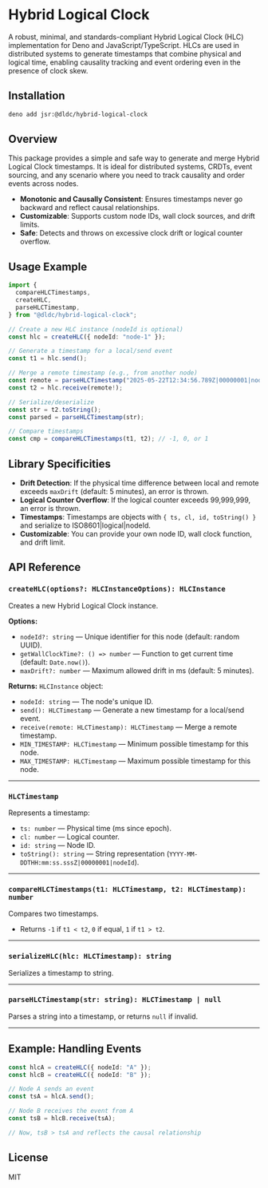 # Hybrid Logical Clock

A robust, minimal, and standards-compliant Hybrid Logical Clock (HLC)
implementation for Deno and JavaScript/TypeScript. HLCs are used in distributed
systems to generate timestamps that combine physical and logical time, enabling
causality tracking and event ordering even in the presence of clock skew.

## Installation

```sh
deno add jsr:@dldc/hybrid-logical-clock
```

## Overview

This package provides a simple and safe way to generate and merge Hybrid Logical
Clock timestamps. It is ideal for distributed systems, CRDTs, event sourcing,
and any scenario where you need to track causality and order events across
nodes.

- **Monotonic and Causally Consistent**: Ensures timestamps never go backward
  and reflect causal relationships.
- **Customizable**: Supports custom node IDs, wall clock sources, and drift
  limits.
- **Safe**: Detects and throws on excessive clock drift or logical counter
  overflow.

## Usage Example

```ts
import {
  compareHLCTimestamps,
  createHLC,
  parseHLCTimestamp,
} from "@dldc/hybrid-logical-clock";

// Create a new HLC instance (nodeId is optional)
const hlc = createHLC({ nodeId: "node-1" });

// Generate a timestamp for a local/send event
const t1 = hlc.send();

// Merge a remote timestamp (e.g., from another node)
const remote = parseHLCTimestamp("2025-05-22T12:34:56.789Z|00000001|node-2");
const t2 = hlc.receive(remote!);

// Serialize/deserialize
const str = t2.toString();
const parsed = parseHLCTimestamp(str);

// Compare timestamps
const cmp = compareHLCTimestamps(t1, t2); // -1, 0, or 1
```

## Library Specificities

- **Drift Detection**: If the physical time difference between local and remote
  exceeds `maxDrift` (default: 5 minutes), an error is thrown.
- **Logical Counter Overflow**: If the logical counter exceeds 99,999,999, an
  error is thrown.
- **Timestamps**: Timestamps are objects with `{ ts, cl, id, toString() }` and
  serialize to ISO8601|logical|nodeId.
- **Customizable**: You can provide your own node ID, wall clock function, and
  drift limit.

## API Reference

### `createHLC(options?: HLCInstanceOptions): HLCInstance`

Creates a new Hybrid Logical Clock instance.

**Options:**

- `nodeId?: string` — Unique identifier for this node (default: random UUID).
- `getWallClockTime?: () => number` — Function to get current time (default:
  `Date.now()`).
- `maxDrift?: number` — Maximum allowed drift in ms (default: 5 minutes).

**Returns:** `HLCInstance` object:

- `nodeId: string` — The node's unique ID.
- `send(): HLCTimestamp` — Generate a new timestamp for a local/send event.
- `receive(remote: HLCTimestamp): HLCTimestamp` — Merge a remote timestamp.
- `MIN_TIMESTAMP: HLCTimestamp` — Minimum possible timestamp for this node.
- `MAX_TIMESTAMP: HLCTimestamp` — Maximum possible timestamp for this node.

---

### `HLCTimestamp`

Represents a timestamp:

- `ts: number` — Physical time (ms since epoch).
- `cl: number` — Logical counter.
- `id: string` — Node ID.
- `toString(): string` — String representation
  (`YYYY-MM-DDTHH:mm:ss.sssZ|00000001|nodeId`).

---

### `compareHLCTimestamps(t1: HLCTimestamp, t2: HLCTimestamp): number`

Compares two timestamps.

- Returns `-1` if `t1 < t2`, `0` if equal, `1` if `t1 > t2`.

---

### `serializeHLC(hlc: HLCTimestamp): string`

Serializes a timestamp to string.

---

### `parseHLCTimestamp(str: string): HLCTimestamp | null`

Parses a string into a timestamp, or returns `null` if invalid.

---

## Example: Handling Events

```ts
const hlcA = createHLC({ nodeId: "A" });
const hlcB = createHLC({ nodeId: "B" });

// Node A sends an event
const tsA = hlcA.send();

// Node B receives the event from A
const tsB = hlcB.receive(tsA);

// Now, tsB > tsA and reflects the causal relationship
```

## License

MIT
